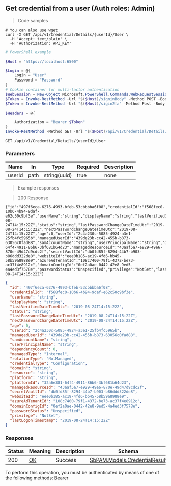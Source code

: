 
## Get credential from a user (Auth roles: Admin)

<a id="opIdGetCredentialDetailsFromHostUserAsync"></a>

> Code samples

```shell
# You can also use wget
curl -X GET /api/v1/Credential/Details/{userId}/User \
  -H 'Accept: text/plain' \
  -H 'Authorization: API_KEY'

```

```powershell
# PowerShell example

$Host = "https://localhost:6500"

$Login = @{
    Login = "User"
    Password = "Password"
}
# Cookie container for multi-factor authentication
$WebSession = New-Object Microsoft.PowerShell.Commands.WebRequestSession
$Token = Invoke-RestMethod -Url "$($Host)/signinBody" -Method POST -Body (ConvertTo-Json $Login) -WebRequestSession $WebSession
$Token = Invoke-RestMethod -Url "$($Host)/sigin2fa" -Method Post -Body $MfaCode -Headers @{Authorization: "Bearer $Token"} -WebRequestSession $WebSession

$Headers = @{

    Authorization = "Bearer $Token"
}
Invoke-RestMethod -Method GET -Url "$($Host)/api/v1/Credential/Details/{userId}/User -Headers $Headers
```

`GET /api/v1/Credential/Details/{userId}/User`

<h3 id="get-credential-from-a-user-(auth-roles:-admin)-parameters">Parameters</h3>

|Name|In|Type|Required|Description|
|---|---|---|---|---|
|userId|path|string(uuid)|true|none|

> Example responses

> 200 Response

```
{"id":"497f6eca-6276-4993-bfeb-53cbbbba6f08","credentialId":"f568fec0-10b6-4b94-9daf-e62c50c9bf3e","userName":"string","displayName":"string","lastVerifiedDateTimeUtc":"2019-08-24T14:15:22Z","status":"string","lastPasswordChangeDateTimeUtc":"2019-08-24T14:15:22Z","nextPasswordChangeDateTimeUtc":"2019-08-24T14:15:22Z","age":0,"userId":"2c4a230c-5085-4924-a3e1-25fb4fc5965b","managedUserId":"439de23b-cc42-455b-b873-63056c0fad88","samAccountName":"string","userPrincipalName":"string","dependencyCount":0,"managedType":"Internal","rotationType":"NotManaged","credentialType":"Configuration","domain":"string","resource":"string","platform":"string","platformId":"32a6e381-64f4-4911-86b6-3bf681b64d23","managedResourceId":"43aaf5a7-e929-49e6-870e-49d47d9cdc2f","secretVaultId":"db0fd85f-8294-44b7-b903-b86ddd322de8","websiteId":"eee0b185-ac19-4fd6-bb45-58b59a8988e9","azureAdTenantId":"108c7400-79f1-4372-be73-ac37f4e8912c","domainConfigId":"0ef2a0ae-0442-42e8-9ed5-4a4ed3f7578e","passwordStatus":"Unspecified","privilege":"NotSet","lastLogonTimestamp":"2019-08-24T14:15:22Z"}
```

```json
{
  "id": "497f6eca-6276-4993-bfeb-53cbbbba6f08",
  "credentialId": "f568fec0-10b6-4b94-9daf-e62c50c9bf3e",
  "userName": "string",
  "displayName": "string",
  "lastVerifiedDateTimeUtc": "2019-08-24T14:15:22Z",
  "status": "string",
  "lastPasswordChangeDateTimeUtc": "2019-08-24T14:15:22Z",
  "nextPasswordChangeDateTimeUtc": "2019-08-24T14:15:22Z",
  "age": 0,
  "userId": "2c4a230c-5085-4924-a3e1-25fb4fc5965b",
  "managedUserId": "439de23b-cc42-455b-b873-63056c0fad88",
  "samAccountName": "string",
  "userPrincipalName": "string",
  "dependencyCount": 0,
  "managedType": "Internal",
  "rotationType": "NotManaged",
  "credentialType": "Configuration",
  "domain": "string",
  "resource": "string",
  "platform": "string",
  "platformId": "32a6e381-64f4-4911-86b6-3bf681b64d23",
  "managedResourceId": "43aaf5a7-e929-49e6-870e-49d47d9cdc2f",
  "secretVaultId": "db0fd85f-8294-44b7-b903-b86ddd322de8",
  "websiteId": "eee0b185-ac19-4fd6-bb45-58b59a8988e9",
  "azureAdTenantId": "108c7400-79f1-4372-be73-ac37f4e8912c",
  "domainConfigId": "0ef2a0ae-0442-42e8-9ed5-4a4ed3f7578e",
  "passwordStatus": "Unspecified",
  "privilege": "NotSet",
  "lastLogonTimestamp": "2019-08-24T14:15:22Z"
}
```

<h3 id="get-credential-from-a-user-(auth-roles:-admin)-responses">Responses</h3>

|Status|Meaning|Description|Schema|
|---|---|---|---|
|200|[OK](https://tools.ietf.org/html/rfc7231#section-6.3.1)|Success|[SbPAM.Models.CredentialResult](../Models/sbpam.models.credentialresult.md)|

<aside class="warning">
To perform this operation, you must be authenticated by means of one of the following methods:
Bearer
</aside>


